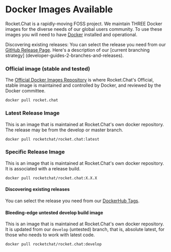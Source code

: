 # Docker Images Available

Rocket.Chat is a rapidly-moving FOSS project. We maintain THREE Docker images for the diverse needs of our global users community. To use these images you will need to have [Docker](https://docs.docker.com/engine/installation/) installed and operational.

Discovering existing releases: You can select the release you need from our [GitHub Release Page](https://github.com/RocketChat/Rocket.Chat/releases). Here's a description of our [current branching strategy] (developer-guides-2-branches-and-releases).  

### Official image (stable and tested)
The [Official Docker Images Repository](https://docs.docker.com/docker-hub/official_repos/) is where Rocket.Chat's Official, stable image is maintained and controlled by Docker, and reviewed by the Docker committee.  
    
`docker pull rocket.chat`  
  
### Latest Release Image
This is an image that is maintained at Rocket.Chat's own docker repository. The release may be from the develop or master branch.
  
`docker pull rocketchat/rocket.chat:latest`  
  
### Specific Release Image  
This is an image that is maintained at Rocket.Chat's own docker repository. It is associated with a release build.

`docker pull rocketchat/rocket.chat:X.X.X`

#### Discovering existing releases

You can select the release you need from our [DockerHub Tags](https://hub.docker.com/r/rocketchat/rocket.chat/tags/).

#### Bleeding-edge untested develop build image

This is an image that is maintained at Rocket.Chat's own docker repository. It is updated from our `develop` (untested) branch, that is, absolute latest, for those who needs to work with latest code.

`docker pull rocketchat/rocket.chat:develop`
